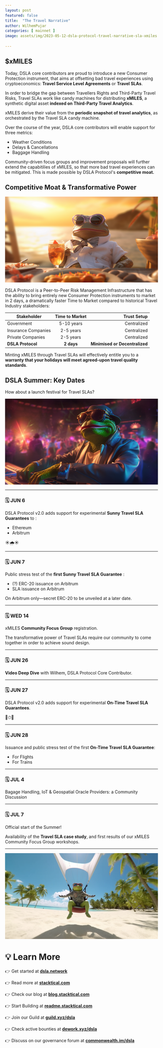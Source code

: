 ```yaml
---
layout: post
featured: false
title:  "The Travel Narrative"
author: WilhemPujar
categories: [ mainnet ]
image: assets/img/2023-05-12-dsla-protocol-travel-narrative-sla-xmiles.jpg

---
```


## $xMILES

Today, DSLA core contributors are proud to introduce a new Consumer Protection instrument, that aims at offsetting bad travel experiences using cryptoeconomics: **Travel Service Level Agreements** or **Travel SLAs**. 

In order to bridge the gap between Travellers Rights and Third-Party Travel Risks, Travel SLAs work like candy machines for distributing **xMILES**, a synthetic digital asset **indexed on Third-Party Travel Analytics**. 

xMILES derive their value from the **periodic snapshot of travel analytics**, as orchestrated by the Travel SLA candy machine. 

Over the course of the year, DSLA core contributors will enable support for three metrics:

* Weather Conditions
* Delays & Cancellations
* Baggage Handling

Community-driven focus groups and improvement proposals will further extend the capabitilies of xMILES, so that more bad travel experiences can be mitigated. This is made possible by DSLA Protocol's **competitive moat.**



## Competitive Moat & Transformative Power

![PePe in Summer](/assets/img/2023-05-12-dsla-protocol-travel-narrative-sla-xmiles-2.jpg)

DSLA Protocol is a Peer-to-Peer Risk Management Infrastructure that has the ability to bring entirely new Consumer Protection instruments to market in 2 days, a dramatically faster Time to Market compared to historical Travel Industry stakeholders:

| Stakeholder         | Time to Market |                    Trust Setup |
| ------------------- | :------------: | -----------------------------: |
| Government          |   5-10 years   |                    Centralized |
| Insurance Companies |   2-5 years    |                    Centralized |
| Private Companies   |   2-5 years    |                    Centralized |
| **DSLA Protocol**   |   **2 days**   | **Minimised or Decentralized** |

Minting xMILES through Travel SLAs will effectively entitle you to a **warranty that your holidays will meet agreed-upon travel quality standards**.



## DSLA Summer: Key Dates

How about a launch festival for Travel SLAs?

![PePe in Summer](/assets/img/2023-05-12-dsla-protocol-travel-narrative-sla-xmiles-4.jpg)

___

### 🗓 JUN 6

DSLA Protocol v2.0 adds support for experimental **Sunny Travel SLA Guarantees** to :

* Ethereum
* Arbitrum

☀️🌧☀️

_____



### 🗓 JUN 7

Public stress test of the **first Sunny Travel SLA Guarantee** :

* (?) ERC-20 issuance on Arbitrum
* SLA issuance on Arbitrum

On Arbitrum only—secret ERC-20 to be unveiled at a later date.

___



### 🗓 WED 14

xMILES **Community Focus Group** registration.

The transformative power of Travel SLAs require our community to come together in order to achieve sound design.

_____



### 🗓 JUN 26

**Video Deep Dive** with Wilhem, DSLA Protocol Core Contributor.

___



### 🗓 JUN 27

DSLA Protocol v2.0 adds support for experimental **On-Time Travel SLA Guarantees**.

🛫⏱🛬

___



### 🗓 JUN 28

Issuance and public stress test of the first **On-Time Travel SLA Guarantee**:

* For Flights
* For Trains

___



### 🗓 JUL 4

Bagage Handling, IoT & Geospatial Oracle Providers: a Community Discussion

___



### 🗓 JUL 7

Official start of the Summer!

Availability of the **Travel SLA case study**, and first results of our xMILES Community Focus Group workshops.

___



![PePe in Summer](/assets/img/2023-05-12-dsla-protocol-travel-narrative-sla-xmiles-3.jpg)

# 💡 Learn More

👉 Get started at **[dsla.network](https://dsla.network)** 

👉 Read more at [**stacktical.com**](https://stacktical.com)

👉 Check our blog at [**blog.stacktical.com**](https://blog.stacktical.com)

👉 Start Building at [**readme.stacktical.com**](https://readme.stacktical.com/developer-guide/)

👉 Join our Guild at [**guild.xyz/dsla**](https://guild.xyz/dsla)

👉 Check active bounties at [**dework.xyz/dsla**](https://dework.xyz/dsla)

👉 Discuss on our governance forum at [**commonwealth.im/dsla**](https://commonwealth.im/dsla)